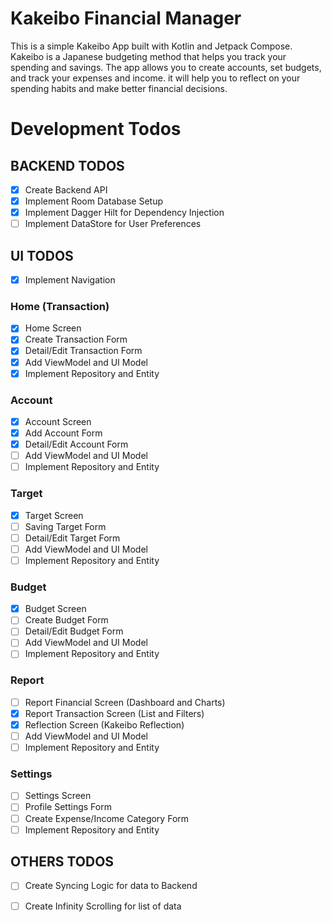 # Kakeibo Financial Manager

This is a simple Kakeibo App built with Kotlin and Jetpack Compose.
Kakeibo is a Japanese budgeting method that helps you track your spending and savings. The app
allows you to create accounts, set budgets, and track your expenses and income. it will help you to
reflect on your spending habits and make better financial decisions.

# Development Todos

## BACKEND TODOS

- [x] Create Backend API
- [x] Implement Room Database Setup
- [x] Implement Dagger Hilt for Dependency Injection
- [ ] Implement DataStore for User Preferences

## UI TODOS

- [x] Implement Navigation

### Home (Transaction)

- [x] Home Screen
- [x] Create Transaction Form
- [x] Detail/Edit Transaction Form
- [x] Add ViewModel and UI Model
- [x] Implement Repository and Entity

### Account

- [x] Account Screen
- [x] Add Account Form
- [x] Detail/Edit Account Form
- [ ] Add ViewModel and UI Model
- [ ] Implement Repository and Entity

### Target

- [x] Target Screen
- [ ] Saving Target Form
- [ ] Detail/Edit Target Form
- [ ] Add ViewModel and UI Model
- [ ] Implement Repository and Entity

### Budget

- [x] Budget Screen
- [ ] Create Budget Form
- [ ] Detail/Edit Budget Form
- [ ] Add ViewModel and UI Model
- [ ] Implement Repository and Entity

### Report

- [ ] Report Financial Screen (Dashboard and Charts)
- [x] Report Transaction Screen (List and Filters)
- [x] Reflection Screen (Kakeibo Reflection)
- [ ] Add ViewModel and UI Model
- [ ] Implement Repository and Entity

### Settings

- [ ] Settings Screen
- [ ] Profile Settings Form
- [ ] Create Expense/Income Category Form
- [ ] Implement Repository and Entity

## OTHERS TODOS

- [ ] Create Syncing Logic for data to Backend
- [ ] Create Infinity Scrolling for list of data

